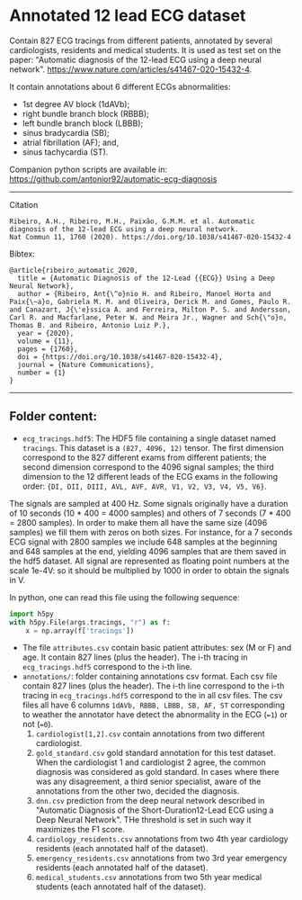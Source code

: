 # Annotated 12 lead ECG dataset

Contain 827 ECG tracings from different patients, annotated by several cardiologists, residents and medical students.
It is used as test set on the paper:
"Automatic diagnosis of the 12-lead ECG using a deep neural network".
 https://www.nature.com/articles/s41467-020-15432-4.

It contain annotations about 6 different ECGs abnormalities:
- 1st degree AV block (1dAVb);
- right bundle branch block (RBBB);
- left bundle branch block (LBBB);
- sinus bradycardia (SB);
- atrial fibrillation (AF); and,
- sinus tachycardia (ST).

Companion python scripts are available in:
https://github.com/antonior92/automatic-ecg-diagnosis

--------

Citation
```
Ribeiro, A.H., Ribeiro, M.H., Paixão, G.M.M. et al. Automatic diagnosis of the 12-lead ECG using a deep neural network.
Nat Commun 11, 1760 (2020). https://doi.org/10.1038/s41467-020-15432-4
```

Bibtex:
```
@article{ribeiro_automatic_2020,
  title = {Automatic Diagnosis of the 12-Lead {{ECG}} Using a Deep Neural Network},
  author = {Ribeiro, Ant{\^o}nio H. and Ribeiro, Manoel Horta and Paix{\~a}o, Gabriela M. M. and Oliveira, Derick M. and Gomes, Paulo R. and Canazart, J{\'e}ssica A. and Ferreira, Milton P. S. and Andersson, Carl R. and Macfarlane, Peter W. and Meira Jr., Wagner and Sch{\"o}n, Thomas B. and Ribeiro, Antonio Luiz P.},
  year = {2020},
  volume = {11},
  pages = {1760},
  doi = {https://doi.org/10.1038/s41467-020-15432-4},
  journal = {Nature Communications},
  number = {1}
}
```
-----


## Folder content:

- `ecg_tracings.hdf5`:  The HDF5 file containing a single dataset named `tracings`. This dataset is a 
`(827, 4096, 12)` tensor. The first dimension correspond to the 827 different exams from different 
patients; the second dimension correspond to the 4096 signal samples; the third dimension to the 12
different leads of the ECG exams in the following order:
 `{DI, DII, DIII, AVL, AVF, AVR, V1, V2, V3, V4, V5, V6}`.

The signals are sampled at 400 Hz. Some signals originally have a duration of 
10 seconds (10 * 400 = 4000 samples) and others of 7 seconds (7 * 400 = 2800 samples).
In order to make them all have the same size (4096 samples) we fill them with zeros
on both sizes. For instance, for a 7 seconds ECG signal with 2800 samples we include 648
samples at the beginning and 648 samples at the end, yielding 4096 samples that are them saved
in the hdf5 dataset. All signal are represented as floating point numbers at the scale 1e-4V: so it should
be multiplied by 1000 in order to obtain the signals in V.

In python, one can read this file using the following sequence:
```python
import h5py
with h5py.File(args.tracings, "r") as f:
    x = np.array(f['tracings'])
```

- The file `attributes.csv` contain basic patient attributes: sex (M or F) and age. It
contain 827 lines (plus the header). The i-th tracing in `ecg_tracings.hdf5` correspond to the i-th line.
- `annotations/`: folder containing annotations csv format. Each csv file contain 827 lines (plus the header).
The i-th line  correspond to the i-th tracing in `ecg_tracings.hdf5` correspond to the in all csv files.
The  csv files  all have 6 columns `1dAVb, RBBB, LBBB, SB, AF, ST`
corresponding to weather the annotator have detect the abnormality in the ECG (`=1`) or not (`=0`).
  1. `cardiologist[1,2].csv` contain annotations from two different cardiologist.
  2. `gold_standard.csv` gold standard annotation for this test dataset. When the cardiologist 1 and cardiologist 2
  agree, the common diagnosis was considered as gold standard. In cases where there was any disagreement, a 
  third senior specialist, aware of the annotations from the other two, decided the diagnosis. 
  3. `dnn.csv` prediction from the deep neural network described in 
  "Automatic Diagnosis of the Short-Duration12-Lead ECG using a Deep Neural Network". THe threshold is set in such way 
  it maximizes the F1 score.
  4. `cardiology_residents.csv` annotations from two 4th year cardiology residents (each annotated half of the dataset).
  5. `emergency_residents.csv` annotations from two 3rd year emergency residents (each annotated half of the dataset).
  6. `medical_students.csv` annotations from two 5th year medical students (each annotated half of the dataset).
